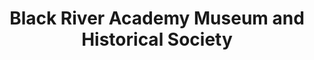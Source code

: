---
layout: repo
title: "Black River Academy Museum and Historical Society"
id: 15886
permalink: repos/15886/
---